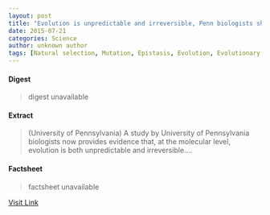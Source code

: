 ```yaml
---
layout: post
title: "Evolution is unpredictable and irreversible, Penn biologists show"
date: 2015-07-21
categories: Science
author: unknown author
tags: [Natural selection, Mutation, Epistasis, Evolution, Evolutionary biology, Cognitive science, Biology, Biology theories, Nature, Science, Biological evolution, Life sciences, Organisms]
---
```



#### Digest
>digest unavailable

#### Extract
>(University of Pennsylvania) A study by University of Pennsylvania biologists now provides evidence that, at the molecular level, evolution is both unpredictable and irreversible....

#### Factsheet
>factsheet unavailable

[Visit Link](http://www.eurekalert.org/pub_releases/2015-06/uop-eiu060815.php)


